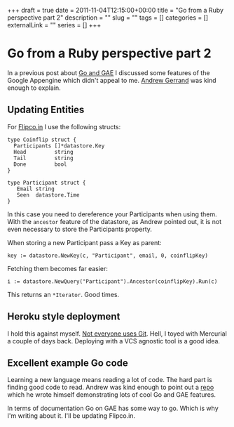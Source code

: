 +++ 
draft = true
date = 2011-11-04T12:15:00+00:00
title = "Go from a Ruby perspective part 2"
description = ""
slug = "" 
tags = []
categories = []
externalLink = ""
series = []
+++

Go from a Ruby perspective part 2
=================================

In a previous post about [Go and
GAE](https://mindshards.com/posts/go-from-a-ruby-perspective)
I discussed some features of the Google Appengine which didn't appeal to
me. [Andrew Gerrand](http://twitter.com/#!/go_nuts) was kind enough to
explain.

Updating Entities
-----------------

For [Flipco.in](http://www.flipco.in) I use the following structs:

    type Coinflip struct {
      Participants []*datastore.Key
      Head         string
      Tail         string
      Done         bool
    }

    type Participant struct {
       Email string
       Seen  datastore.Time
    }

In this case you need to dereference your Participants when using them.
With the `ancestor` feature of the datastore, as Andrew pointed out, it
is not even necessary to store the Participants property.

When storing a new Participant pass a Key as parent:

    key := datastore.NewKey(c, "Participant", email, 0, coinflipKey)

Fetching them becomes far easier:

    i := datastore.NewQuery("Participant").Ancestor(coinflipKey).Run(c)

This returns an `*Iterator`. Good times.

Heroku style deployment
-----------------------

I hold this against myself. [Not everyone uses
Git](http://qa.debian.org/popcon-graph.php?packages=git++git-core+mercurial+bzr+darcs+cvs+subversion+monotone&show_vote=on&want_legend=on&from_date=&to_date=&hlght_date=&date_fmt=%25Y-%25m&beenhere=1).
Hell, I toyed with Mercurial a couple of days back. Deploying with a VCS
agnostic tool is a good idea.

Excellent example Go code
-------------------------

Learning a new language means reading a lot of code. The hard part is
finding good code to read. Andrew was kind enough to point out a
[repo](http://code.google.com/p/go-ray/) which he wrote himself
demonstrating lots of cool Go and GAE features.

In terms of documentation Go on GAE has some way to go. Which is why I'm
writing about it. I'll be updating Flipco.in.

